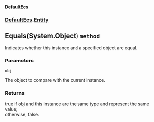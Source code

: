 #### [DefaultEcs](./DefaultEcs.md 'DefaultEcs')
### [DefaultEcs](./DefaultEcs.md#DefaultEcs 'DefaultEcs').[Entity](./DefaultEcs-Entity.md 'DefaultEcs.Entity')
## Equals(System.Object) `method`
Indicates whether this instance and a specified object are equal.
### Parameters

<a name='DefaultEcs-Entity-Equals(System-Object)-obj'></a>
`obj`

The object to compare with the current instance.
### Returns
true if obj and this instance are the same type and represent the same value;  
otherwise, false.
